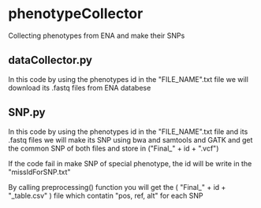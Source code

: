 # phenotypeCollector
Collecting phenotypes from ENA and make their SNPs

## dataCollector.py
In this code by using the phenotypes id in the "FILE_NAME".txt file we will download its .fastq files from ENA databese

## SNP.py
In this code by using the phenotypes id in the "FILE_NAME".txt file and its .fastq files we will make its SNP using bwa and samtools and GATK and get the common SNP of both files and store in ("Final_" + id + ".vcf")

If the code fail in make SNP of special phenotype, the id will be write in the "missIdForSNP.txt"

By calling preprocessing() function you will get the ( "Final_" + id + "_table.csv" ) file which contatin "pos, ref, alt" for each SNP

